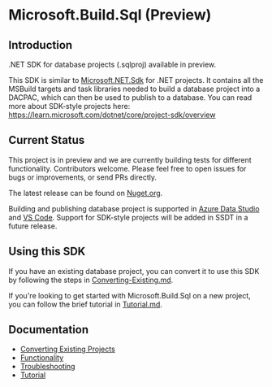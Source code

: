 # Microsoft.Build.Sql (Preview)

## Introduction
.NET SDK for database projects (.sqlproj) available in preview.

This SDK is similar to [Microsoft.NET.Sdk](https://learn.microsoft.com/dotnet/core/project-sdk/overview) for .NET projects. It contains all the MSBuild targets and task libraries needed to build a database project into a DACPAC, which can then be used to publish to a database. You can read more about SDK-style projects here: https://learn.microsoft.com/dotnet/core/project-sdk/overview

## Current Status
This project is in preview and we are currently building tests for different functionality. Contributors welcome. Please feel free to open issues for bugs or improvements, or send PRs directly.

The latest release can be found on [Nuget.org](https://www.nuget.org/packages/Microsoft.Build.Sql/).

Building and publishing database project is supported in [Azure Data Studio](https://github.com/microsoft/azuredatastudio) and [VS Code](https://marketplace.visualstudio.com/items?itemName=ms-mssql.sql-database-projects-vscode). Support for SDK-style projects will be added in SSDT in a future release.

## Using this SDK

If you have an existing database project, you can convert it to use this SDK by following the steps in [Converting-Existing.md](docs/Converting-Existing.md).

If you're looking to get started with Microsoft.Build.Sql on a new project, you can follow the brief tutorial in [Tutorial.md](docs/Tutorial.md).

## Documentation
- [Converting Existing Projects](docs/Converting-Existing.md)
- [Functionality](docs/Functionality.md)
- [Troubleshooting](docs/Troubleshooting.md)
- [Tutorial](docs/Tutorial.md)